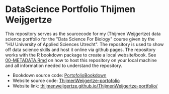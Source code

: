 # DataScience Portfolio Thijmen Weijgertze

This repository serves as the sourcecode for my (Thijmen Weijgertze) data science portfolio for the "Data Science For Biology" course given by the "HU University of Applied Sciences Utrecht". The repository is used to show off data science skills and host it online via github pages. The repository works with the R bookdown package to create a local website/book. See [00-METADATA.Rmd](00-METADATA.Rmd) on how to host this repository on your local machine and all information needed to understand the repository.

- Bookdown source code: [PortofolioBookdown](https://github.com/ThijmenWeijgertze/PortofolioBookdown)
- Website source code: [ThijmenWeijgertze-portofolio](https://github.com/ThijmenWeijgertze/ThijmenWeijgertze-portfolio)
- Website link: [thijmenweijgertze.github.io/ThijmenWeijgertze-portfolio/](https://thijmenweijgertze.github.io/ThijmenWeijgertze-portfolio/)

